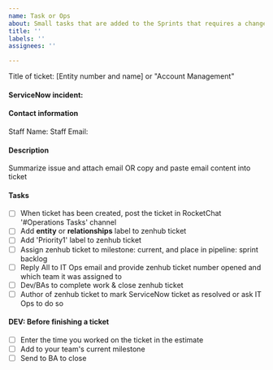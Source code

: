 ```yaml
---
name: Task or Ops
about: Small tasks that are added to the Sprints that requires a change to any repos
title: ''
labels: ''
assignees: ''

---
```

Title of ticket: [Entity number and name] or "Account Management"

#### ServiceNow incident:
#### Contact information
Staff Name:
Staff Email:

#### Description
Summarize issue and attach email OR copy and paste email content into ticket

#### Tasks
- [ ] When ticket has been created, post the ticket in RocketChat '#Operations Tasks' channel
- [ ] Add **entity** or **relationships** label to zenhub ticket
- [ ] Add 'Priority1' label to zenhub ticket
- [ ] Assign zenhub ticket to milestone: current, and place in pipeline: sprint backlog
- [ ] Reply All to IT Ops email and provide zenhub ticket number opened and which team it was assigned to
- [ ] Dev/BAs to complete work & close zenhub ticket
- [ ] Author of zenhub ticket to mark ServiceNow ticket as resolved or ask IT Ops to do so

#### DEV: Before finishing a ticket
- [ ] Enter the time you worked on the ticket in the estimate
- [ ] Add to your team's current milestone
- [ ] Send to BA to close
